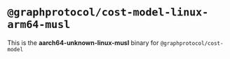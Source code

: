 # `@graphprotocol/cost-model-linux-arm64-musl`

This is the **aarch64-unknown-linux-musl** binary for `@graphprotocol/cost-model`
